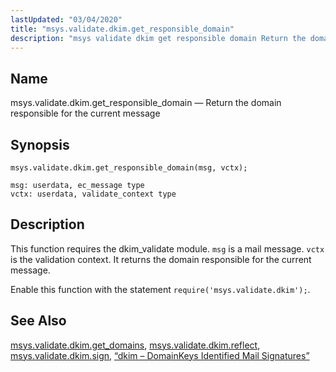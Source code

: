```yaml
---
lastUpdated: "03/04/2020"
title: "msys.validate.dkim.get_responsible_domain"
description: "msys validate dkim get responsible domain Return the domain responsible for the current message msys validate dkim get responsible domain msg vctx This function requires the dkim validate module msg is a mail message vctx is the validation context It returns the domain responsible for the current message Enable this..."
---
```


<a name="lua.ref.msys.validate.dkim.get_responsible_domain"></a> 
## Name

msys.validate.dkim.get_responsible_domain — Return the domain responsible for the current message

<a name="idp27143968"></a> 
## Synopsis

`msys.validate.dkim.get_responsible_domain(msg, vctx);`

```
msg: userdata, ec_message type
vctx: userdata, validate_context type
```
<a name="idp27146736"></a> 
## Description

This function requires the dkim_validate module. `msg` is a mail message. `vctx` is the validation context. It returns the domain responsible for the current message.

Enable this function with the statement `require('msys.validate.dkim');`.

<a name="idp27150272"></a> 
## See Also

[msys.validate.dkim.get_domains](/momentum/3/3-reference/lua-ref-msys-validate-dkim-get-domains), [msys.validate.dkim.reflect](/momentum/3/3-reference/lua-ref-msys-validate-dkim-reflect), [msys.validate.dkim.sign](/momentum/3/3-reference/lua-ref-msys-validate-dkim-sign), [“dkim – DomainKeys Identified Mail Signatures”](/momentum/3/3-reference/modules-dkim)